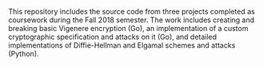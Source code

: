 This repository includes the source code from three projects completed as coursework during the Fall 2018 semester.
The work includes creating and breaking basic Vigenere encryption (Go), 
an implementation of a custom cryptographic specification and attacks on it (Go),
and detailed implementations of Diffie-Hellman and Elgamal schemes and attacks (Python).
